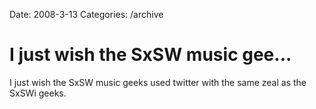Date: 2008-3-13
Categories: /archive

# I just wish the SxSW music gee...

I just wish the SxSW music geeks used twitter with the same zeal as the SxSWi geeks.
